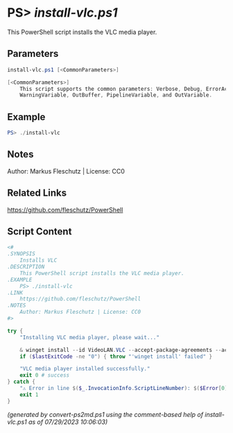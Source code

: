PS> *install-vlc.ps1*
====================

This PowerShell script installs the VLC media player.

Parameters
----------
```powershell
install-vlc.ps1 [<CommonParameters>]

[<CommonParameters>]
    This script supports the common parameters: Verbose, Debug, ErrorAction, ErrorVariable, WarningAction, 
    WarningVariable, OutBuffer, PipelineVariable, and OutVariable.
```

Example
-------
```powershell
PS> ./install-vlc

```

Notes
-----
Author: Markus Fleschutz | License: CC0

Related Links
-------------
https://github.com/fleschutz/PowerShell

Script Content
--------------
```powershell
<#
.SYNOPSIS
	Installs VLC
.DESCRIPTION
	This PowerShell script installs the VLC media player.
.EXAMPLE
	PS> ./install-vlc
.LINK
	https://github.com/fleschutz/PowerShell
.NOTES
	Author: Markus Fleschutz | License: CC0
#>

try {
	"Installing VLC media player, please wait..."

	& winget install --id VideoLAN.VLC --accept-package-agreements --accept-source-agreements
	if ($lastExitCode -ne "0") { throw "'winget install' failed" }

	"VLC media player installed successfully."
	exit 0 # success
} catch {
	"⚠️ Error in line $($_.InvocationInfo.ScriptLineNumber): $($Error[0])"
	exit 1
}
```

*(generated by convert-ps2md.ps1 using the comment-based help of install-vlc.ps1 as of 07/29/2023 10:06:03)*
